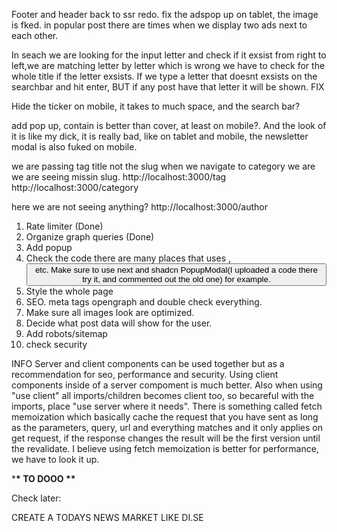 
Footer and header back to ssr redo.
fix the adspop up on tablet, the image is fked.
in popular post there are times when we display two ads next to each other.

In seach we are looking for the input letter and check if it exsist from right to left,we are matching letter by letter which is wrong we have to check for the whole title if the letter exsists. If we type a letter that doesnt exsists on the searchbar and hit enter, BUT if any post have that letter it will be shown. FIX 

Hide the ticker on mobile, it takes to much space, and the search bar?

add pop up, contain is better than cover, at least on mobile?. And the look of it is like my dick, it is really bad, like on tablet and mobile, 
the newsletter modal is also fuked on mobile.  

we are passing tag title not the slug
when we navigate to category we are we are seeing missin slug. 
http://localhost:3000/tag
http://localhost:3000/category

here we are not seeing anything?
http://localhost:3000/author 

1. Rate limiter (Done)  
2. Organize graph queries (Done)
3. Add popup
4. Check the code there are many places that uses <a>, <button> etc. Make sure to use next and shadcn PopupModal(I uploaded a code there try it, and commented out the old one) for example.
5. Style the whole page
6. SEO. meta tags opengraph and double check everything.
7. Make sure all images look are optimized.
8. Decide what post data will show for the user.
9. Add robots/sitemap
10. check security



INFO
Server and client components can be used together but as a recommendation for seo, performance and security. Using client components inside of a server compoment is much better. Also when using "use client" all imports/children becomes client too, so becareful with the imports, place "use server where it needs". There is something called fetch memoization which basically cache the request that you have sent as long as the parameters, query, url and everything matches and it only applies on get request, if the response changes the result will be the first version until the revalidate. I believe using fetch memoization is better for performance, we have to look it up.

\***\* TO DOOO \*\***

Check later:

CREATE A TODAYS NEWS MARKET LIKE DI.SE
